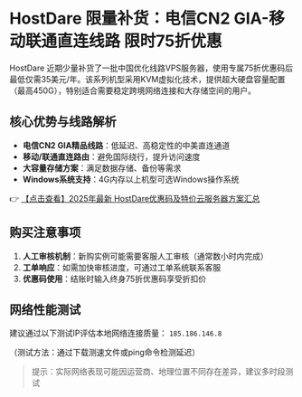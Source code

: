 # HostDare 限量补货：电信CN2 GIA-移动联通直连线路 限时75折优惠

HostDare 近期少量补货了一批中国优化线路VPS服务器，使用专属75折优惠码后最低仅需35美元/年。该系列机型采用KVM虚拟化技术，提供超大硬盘容量配置（最高450G），特别适合需要稳定跨境网络连接和大存储空间的用户。

## 核心优势与线路解析

- **电信CN2 GIA精品线路**：低延迟、高稳定性的中美直连通道
- **移动/联通直连路由**：避免国际绕行，提升访问速度
- **大容量存储方案**：满足数据存储、备份等需求
- **Windows系统支持**：4G内存以上机型可选Windows操作系统

👉 [【点击查看】2025年最新 HostDare优惠码及特价云服务器方案汇总](https://bit.ly/hostdare)

## 购买注意事项

1. **人工审核机制**：新购实例可能需要客服人工审核（通常数小时内完成）
2. **工单响应**：如需加快审核进度，可通过工单系统联系客服
3. **优惠码使用**：结账时输入终身75折优惠码享受折扣价

## 网络性能测试

建议通过以下测试IP评估本地网络连接质量：
`185.186.146.8`

（测试方法：通过下载测速文件或ping命令检测延迟）

> 提示：实际网络表现可能因运营商、地理位置不同存在差异，建议多时段测试